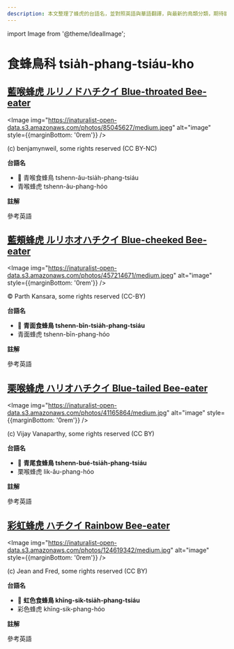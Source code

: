```yaml
---
description: 本文整理了蜂虎的台語名，並對照英語與華語翻譯，與最新的鳥類分類，期待能夠供未來的台語鳥類圖鑑當作參考
---
```


import Image from '@theme/IdealImage';

# 食蜂鳥科 tsia̍h-phang-tsiáu-kho

## [藍喉蜂虎 ルリノドハチクイ Blue-throated Bee-eater](https://ebird.org/species/btbeat2)

<Image img="https://inaturalist-open-data.s3.amazonaws.com/photos/85045627/medium.jpeg" alt="image" style={{marginBottom: '0rem'}} />

<div className="image-caption">
(c) benjamynweil, some rights reserved (CC BY-NC)
</div>

**台語名**

- 🎯 青喉食蜂鳥 tshenn-âu-tsia̍h-phang-tsiáu
- 青喉蜂虎 tshenn-âu-phang-hóo

**註解**

參考英語

## [藍頰蜂虎 ルリホオハチクイ Blue-cheeked Bee-eater](https://ebird.org/species/bcbeat1)

<Image img="https://inaturalist-open-data.s3.amazonaws.com/photos/457214671/medium.jpeg" alt="image" style={{marginBottom: '0rem'}} />

<div className="image-caption">
© Parth Kansara, some rights reserved (CC-BY)
</div>

**台語名**

- 🎯 **青面食蜂鳥 tshenn-bīn-tsia̍h-phang-tsiáu**
- 青面蜂虎 tshenn-bīn-phang-hóo

**註解**

參考英語

## [栗喉蜂虎 ハリオハチクイ Blue-tailed Bee-eater](https://ebird.org/species/btbeat1)

<Image img="https://inaturalist-open-data.s3.amazonaws.com/photos/41165864/medium.jpg" alt="image" style={{marginBottom: '0rem'}} />

<div className="image-caption">
(c) Vijay Vanaparthy, some rights reserved (CC BY)
</div>

**台語名**

- 🎯 **青尾食蜂鳥 tshenn-bué-tsia̍h-phang-tsiáu**
- 栗喉蜂虎 lik-âu-phang-hóo

**註解**

參考英語

## [彩虹蜂虎 ハチクイ Rainbow Bee-eater](https://ebird.org/species/rabeat1)

<Image img="https://inaturalist-open-data.s3.amazonaws.com/photos/124619342/medium.jpg" alt="image" style={{marginBottom: '0rem'}} />

<div className="image-caption">
(c) Jean and Fred, some rights reserved (CC BY)
</div>

**台語名**

- 🎯 **虹色食蜂鳥 khīng-sik-tsia̍h-phang-tsiáu**
- 彩色蜂虎 khīng-sik-phang-hóo

**註解**

參考英語
